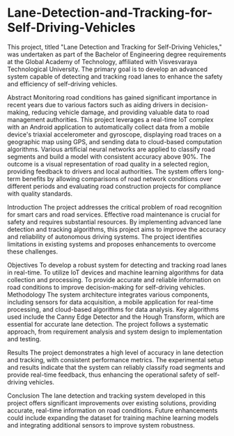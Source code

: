 # Lane-Detection-and-Tracking-for-Self-Driving-Vehicles
This project, titled "Lane Detection and Tracking for Self-Driving Vehicles," was undertaken as part of the Bachelor of Engineering degree requirements at the Global Academy of Technology, affiliated with Visvesvaraya Technological University. The primary goal is to develop an advanced system capable of detecting and tracking road lanes to enhance the safety and efficiency of self-driving vehicles.

Abstract
Monitoring road conditions has gained significant importance in recent years due to various factors such as aiding drivers in decision-making, reducing vehicle damage, and providing valuable data to road management authorities. This project leverages a real-time IoT complex with an Android application to automatically collect data from a mobile device's triaxial accelerometer and gyroscope, displaying road traces on a geographic map using GPS, and sending data to cloud-based computation algorithms. Various artificial neural networks are applied to classify road segments and build a model with consistent accuracy above 90%. The outcome is a visual representation of road quality in a selected region, providing feedback to drivers and local authorities. The system offers long-term benefits by allowing comparisons of road network conditions over different periods and evaluating road construction projects for compliance with quality standards​​.

Introduction
The project addresses the critical problem of road recognition for smart cars and road services. Effective road maintenance is crucial for safety and requires substantial resources. By implementing advanced lane detection and tracking algorithms, this project aims to improve the accuracy and reliability of autonomous driving systems. The project identifies limitations in existing systems and proposes enhancements to overcome these challenges​​.

Objectives
To develop a robust system for detecting and tracking road lanes in real-time.
To utilize IoT devices and machine learning algorithms for data collection and processing.
To provide accurate and reliable information on road conditions to improve decision-making for self-driving vehicles​​.
Methodology
The system architecture integrates various components, including sensors for data acquisition, a mobile application for real-time processing, and cloud-based algorithms for data analysis. Key algorithms used include the Canny Edge Detector and the Hough Transform, which are essential for accurate lane detection. The project follows a systematic approach, from requirement analysis and system design to implementation and testing​​.

Results
The project demonstrates a high level of accuracy in lane detection and tracking, with consistent performance metrics. The experimental setup and results indicate that the system can reliably classify road segments and provide real-time feedback, thus enhancing the operational safety of self-driving vehicles​​.

Conclusion
The lane detection and tracking system developed in this project offers significant improvements over existing solutions, providing accurate, real-time information on road conditions. Future enhancements could include expanding the dataset for training machine learning models and integrating additional sensors to improve system robustness​​.
